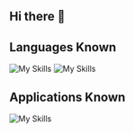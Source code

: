 ## Hi there 👋
## Languages Known
![My Skills](https://skillicons.dev/icons?i=js,html,css) ![My Skills](https://skillicons.dev/icons?i=python,java,nodejs,mongodb,vscode,figma&theme=light)
## Applications Known
![My Skills](https://skillicons.dev/icons?i=mongodb,vscode,figma&theme=light)

<!--
**YogananthJ/YogananthJ** is a ✨ _special_ ✨ repository because its `README.md` (this file) appears on your GitHub profile.

Here are some ideas to get you started:

- 🔭 I’m currently working on ...
- 🌱 I’m currently learning ...
- 👯 I’m looking to collaborate on ...
- 🤔 I’m looking for help with ...
- 💬 Ask me about ...
- 📫 How to reach me: ...
- 😄 Pronouns: ...
- ⚡ Fun fact: ...
-->
